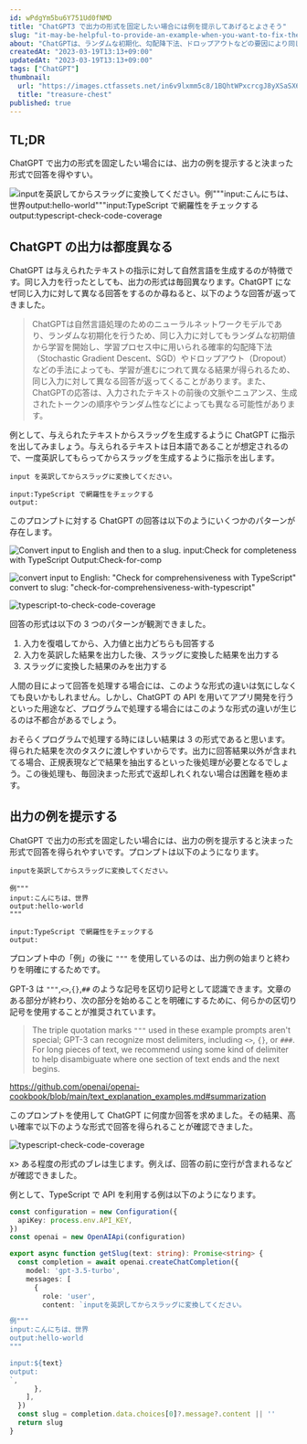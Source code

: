 ```yaml
---
id: wPdgYm5bu6Y751Ud0fNMD
title: "ChatGPT3 で出力の形式を固定したい場合には例を提示してあげるとよさそう"
slug: "it-may-be-helpful-to-provide-an-example-when-you-want-to-fix-the-output-format-in-chatgpt3"
about: "ChatGPTは、ランダムな初期化、勾配降下法、ドロップアウトなどの要因により同じ入力に異なる回答を出力する。回答の形式に一貫性を持たせるために、出力の例を提示することができる。プログラマーがプログラムで回答を取り扱うためには、回答の形式が1つに限定されるように提示することが重要である。"
createdAt: "2023-03-19T13:13+09:00"
updatedAt: "2023-03-19T13:13+09:00"
tags: ["ChatGPT"]
thumbnail:
  url: "https://images.ctfassets.net/in6v9lxmm5c8/1BQhtWPxcrcgJ8yXSaSX6s/2db2b19fd059a3fc0618e70174d4d8ac/_Pngtree_vector_map_and_treasure_chest_946585.png"
  title: "treasure-chest"
published: true
---
```

## TL;DR

ChatGPT で出力の形式を固定したい場合には、出力の例を提示すると決まった形式で回答を得やすい。

![inputを英訳してからスラッグに変換してください。例"""input:こんにちは、世界output:hello-world"""input:TypeScript で網羅性をチェックするoutput:typescript-check-code-coverage](https://images.ctfassets.net/in6v9lxmm5c8/1zJHs4hawyoNOMKh0m7WxB/e7b779c94bdef94b089574bb3dfeebfb/__________2023-03-19_13.52.31.png)

## ChatGPT の出力は都度異なる

ChatGPT は与えられたテキストの指示に対して自然言語を生成するのが特徴です。同じ入力を行ったとしても、出力の形式は毎回異なります。ChatGPT になぜ同じ入力に対して異なる回答をするのか尋ねると、以下のような回答が返ってきました。

> ChatGPTは自然言語処理のためのニューラルネットワークモデルであり、ランダムな初期化を行うため、同じ入力に対してもランダムな初期値から学習を開始し、学習プロセス中に用いられる確率的勾配降下法（Stochastic Gradient Descent、SGD）やドロップアウト（Dropout）などの手法によっても、学習が進むにつれて異なる結果が得られるため、同じ入力に対して異なる回答が返ってくることがあります。また、ChatGPTの応答は、入力されたテキストの前後の文脈やニュアンス、生成されたトークンの順序やランダム性などによっても異なる可能性があります。

例として、与えられたテキストからスラッグを生成するように ChatGPT に指示を出してみましょう。与えられるテキストは日本語であることが想定されるので、一度英訳してもらってからスラッグを生成するように指示を出します。

```text
input を英訳してからスラッグに変換してください。

input:TypeScript で網羅性をチェックする
output:
```

このプロンプトに対する ChatGPT の回答は以下のようにいくつかのパターンが存在します。

![Convert input to English and then to a slug. input:Check for completeness with TypeScript Output:Check-for-comp](https://images.ctfassets.net/in6v9lxmm5c8/72PslQKObe8Hkaj7PWiaPu/1938d5d986a15754231ae2cdc010bd3c/__________2023-03-19_13.01.43.png)

![convert input to English: "Check for comprehensiveness with TypeScript" convert to slug: "check-for-comprehensiveness-with-typescript"](https://images.ctfassets.net/in6v9lxmm5c8/5UtO5DMCUGnKTqMYnLhD7N/d80519456ee249c66156d4f01af9f405/__________2023-03-19_13.39.50.png)

![typescript-to-check-code-coverage](https://images.ctfassets.net/in6v9lxmm5c8/6F0yJcbh3PbihPAbz54Y0l/674623d38d5a29d2328ff63c63132912/__________2023-03-19_13.00.30.png)

回答の形式は以下の 3 つのパターンが観測できました。

1. 入力を復唱してから、入力値と出力どちらも回答する
2. 入力を英訳した結果を出力した後、スラッグに変換した結果を出力する
3. スラッグに変換した結果のみを出力する

人間の目によって回答を処理する場合には、このような形式の違いは気にしなくても良いかもしれません。しかし、ChatGPT の API を用いてアプリ開発を行うといった用途など、プログラムで処理する場合にはこのような形式の違いが生じるのは不都合があるでしょう。

おそらくプログラムで処理する時にほしい結果は 3 の形式であると思います。得られた結果を次のタスクに渡しやすいからです。出力に回答結果以外が含まれてる場合、正規表現などで結果を抽出するといった後処理が必要となるでしょう。この後処理も、毎回決まった形式で返却しれくれない場合は困難を極めます。

## 出力の例を提示する

ChatGPT で出力の形式を固定したい場合には、出力の例を提示すると決まった形式で回答を得られやすいです。プロンプトは以下のようになります。

```text
inputを英訳してからスラッグに変換してください。

例"""
input:こんにちは、世界
output:hello-world
"""

input:TypeScript で網羅性をチェックする
output:
```

プロンプト中の「例」の後に `"""` を使用しているのは、出力例の始まりと終わりを明確にするためです。

GPT-3 は `"""`,`<>`,`{}`,`##` のような記号を区切り記号として認識できます。文章のある部分が終わり、次の部分を始めることを明確にするために、何らかの区切り記号を使用することが推奨されています。

> The triple quotation marks `"""` used in these example prompts aren't special; GPT-3 can recognize most delimiters, including `<>`, `{}`, or `###`. For long pieces of text, we recommend using some kind of delimiter to help disambiguate where one section of text ends and the next begins.

https://github.com/openai/openai-cookbook/blob/main/text_explanation_examples.md#summarization

このプロンプトを使用して ChatGPT に何度か回答を求めました。その結果、高い確率で以下のような形式で回答を得られることが確認できました。

![typescript-check-code-coverage](https://images.ctfassets.net/in6v9lxmm5c8/1zJHs4hawyoNOMKh0m7WxB/e7b779c94bdef94b089574bb3dfeebfb/__________2023-03-19_13.52.31.png)

x> ある程度の形式のブレは生じます。例えば、回答の前に空行が含まれるなどが確認できました。

例として、TypeScript で API を利用する例は以下のようになります。

```typescript
const configuration = new Configuration({
  apiKey: process.env.API_KEY,
})
const openai = new OpenAIApi(configuration)

export async function getSlug(text: string): Promise<string> {
  const completion = await openai.createChatCompletion({
    model: 'gpt-3.5-turbo',
    messages: [
      {
        role: 'user',
        content: `inputを英訳してからスラッグに変換してください。

例"""
input:こんにちは、世界
output:hello-world
"""

input:${text}
output:
`,
      },
    ],
  })
  const slug = completion.data.choices[0]?.message?.content || ''
  return slug
}
```
